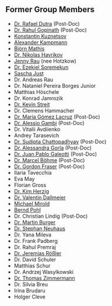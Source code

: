 ## Former Group Members

* [Dr.&nbsp;Rafael Dutra](https://cispa.de/people/c01radu/) (Post-Doc)
* [Dr.&nbsp;Rahul Gopinath](https://rahul.gopinath.org/) (Post-Doc)
* [Konstantin Kuznetsov](https://cispa.de/people/kuznetsov/)
* [Alexander Kampmann](https://cispa.de/people/kampmann/)
* [Björn Mathis](https://cispa.de/people/bjoern.mathis/)
* [Dr.&nbsp;Nikolas Havrikov](https://cispa.de/people/havrikov/)
* [Jenny Rau](https://cispa.de/people/hotzkow/) (nee Hotzkow)
* [Dr.&nbsp;Ezekiel Soremekun](https://wwwen.uni.lu/snt/people/ezekiel_soremekun)
* [Sascha Just](https://www.sascha-just.com/)
* Dr.&nbsp;Andreas Rau
* Dr.&nbsp;Nataniel Pereira Borges Junior
* Matthias Höschele
* Dr.&nbsp;Konrad Jamrozik
* [Dr.&nbsp;Kevin Streit](https://cispa.de/people/streit/)
* Dr.&nbsp;Clemens Hammacher
* [Dr.&nbsp;María Gómez Lacruz](https://sites.google.com/site/spiralsmariagomez/) (Post-Doc)
* [Dr.&nbsp;Alessio Gambi](https://staff.fim.uni-passau.de/~gambi/) (Post-Doc)
* Dr.&nbsp;Vitalii Avdiienko
* Andrey Tarasevich
* [Dr.&nbsp;Sudipta Chattopadhyay](https://sudiptac.bitbucket.io) (Post-Doc)
* [Dr.&nbsp;Alessandra Gorla](https://software.imdea.org/~alessandra.gorla/) (Post-Doc)
* [Dr.&nbsp;Juan Pablo Galeotti](https://lafhis.dc.uba.ar/~jgaleotti) (Post-Doc)
* [Dr.&nbsp;Marcel B&ouml;hme](https://mboehme.github.io) (Post-Doc)
* [Dr.&nbsp;Gordon Fraser](https://www.fim.uni-passau.de/lehrstuhl-fuer-software-engineering-ii/) (Post-Doc)
* Ilaria&nbsp;Tavecchia
* Eva&nbsp;May 
* Florian&nbsp;Gross
* [Dr.&nbsp;Kim Herzig](http://research.microsoft.com/en-us/people/kimh/)
* [Dr.&nbsp;Valentin&nbsp;Dallmeier](https://www.testfabrik.com/)
* [Michael&nbsp;Mirold](https://www.testfabrik.com/)
* [Bernd&nbsp;Pohl](https://www.testfabrik.com/)
* Dr.&nbsp;Christian&nbsp;Lindig (Post-Doc)
* [Dr.&nbsp;Martin&nbsp;Burger](http://www.martin-burger.net)
* [Dr.&nbsp;Stephan&nbsp;Neuhaus](http://www.artdecode.de/)
* Dr. Yana Mileva
* Dr.&nbsp;Frank&nbsp;Padberg
* Dr.&nbsp;Rahul&nbsp;Premraj
* [Dr. Jeremias R&ouml;&szlig;ler](https://retest.de/)
* Dr.&nbsp;David Schuler
* Matthias Schur
* Dr.&nbsp;Andrzej&nbsp;Wasylkowski
* [Dr.&nbsp;Thomas&nbsp;Zimmermann](http://thomas-zimmermann.com)
* Dr.&nbsp;Silvia&nbsp;Breu
* Irina&nbsp;Brudaru
* Holger&nbsp;Cleve
